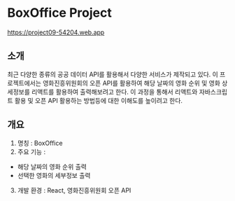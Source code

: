 # BoxOffice Project
https://project09-54204.web.app

## 소개
최근 다양한 종류의 공공 데이터 API를 활용해서 다양한 서비스가 제작되고 있다. 이 프로젝트에서는 영화진흥위원회의 오픈 API를 활용하여 해당 날짜의 영화 순위 및 영화 상세정보를 리액트를 활용하여 출력해보려고 한다. 이 과정을 통해서 리액트와 자바스크립트 활용 및 오픈 API 활용하는 방법등에 대한 이해도를 높이려고 한다.

## 개요
1. 명칭 : BoxOffice
2. 주요 기능 :
  * 해당 날짜의 영화 순위 출력
  * 선택한 영화의 세부정보 출력
3. 개발 환경 : React, 영화진흥위원회 오픈 API

